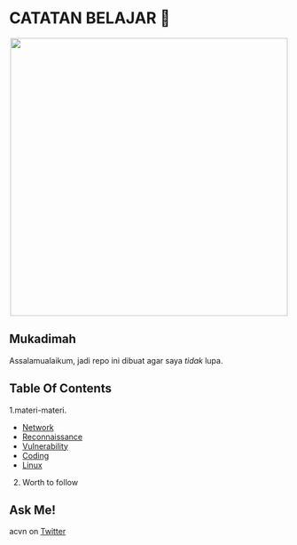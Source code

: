 # CATATAN BELAJAR :rocket:

<p align="center"><img src="https://user-images.githubusercontent.com/52058660/89849631-14093c80-dbb3-11ea-9e04-a67d5758b904.jpg" width="500"></p>

## Mukadimah
Assalamualaikum, jadi repo ini dibuat agar saya *tidak* lupa.

## Table Of Contents
1.materi-materi.
  - [Network](https://github.com/acvn/b3lajar/blob/master/network.md)
  - [Reconnaissance](https://github.com/acvn/b3lajar/blob/master/tool.md)
  - [Vulnerability](https://github.com/acvn/b3lajar/blob/master/vuln.md)
  - [Coding](https://github.com/acvn/b3lajar/blob/master/code.md)
  - [Linux](https://github.com/acvn/b3lajar/blob/master/linux.md)
 
 2. Worth to follow

## Ask Me!
acvn on [Twitter](https://twitter.com/aldi__satria)
